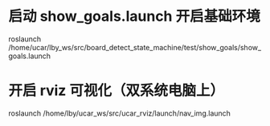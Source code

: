 # 启动 show_goals.launch 开启基础环境

roslaunch /home/ucar/lby_ws/src/board_detect_state_machine/test/show_goals/show_goals.launch

# 开启 rviz 可视化（双系统电脑上）

roslaunch /home/lby/ucar_ws/src/ucar_rviz/launch/nav_img.launch